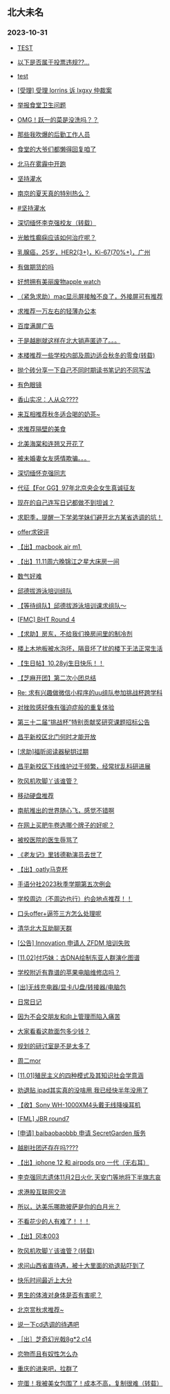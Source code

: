 ## 北大未名 
### 2023-10-31

+ [TEST](https://bbs.pku.edu.cn/v2/post-read.php?bid=7&threadid=18655636)

+ [以下是否属于投票违规??...](https://bbs.pku.edu.cn/v2/post-read.php?bid=751&threadid=18671342)

+ [test](https://bbs.pku.edu.cn/v2/post-read.php?bid=7&threadid=18671420)

+ [[受理] 受理 lorrins 诉 lxgxy 仲裁案](https://bbs.pku.edu.cn/v2/post-read.php?bid=164&threadid=18671027)

+ [举报食堂卫生问题](https://bbs.pku.edu.cn/v2/post-read.php?bid=1431&threadid=18671103)

+ [OMG！跃一的菜是没洗吗？？](https://bbs.pku.edu.cn/v2/post-read.php?bid=138&threadid=18671514)

+ [那些我吹爆的后勤工作人员](https://bbs.pku.edu.cn/v2/post-read.php?bid=1431&threadid=18671487)

+ [食堂的大爷们都懒得回复咱了](https://bbs.pku.edu.cn/v2/post-read.php?bid=138&threadid=18664375)

+ [北马在雾霾中开跑](https://bbs.pku.edu.cn/v2/post-read.php?bid=468&threadid=18670924)

+ [坚持灌水](https://bbs.pku.edu.cn/v2/post-read.php?bid=610&threadid=18670950)

+ [南京的夏天真的特别热么？](https://bbs.pku.edu.cn/v2/post-read.php?bid=451&threadid=18670681)

+ [#坚持灌水](https://bbs.pku.edu.cn/v2/post-read.php?bid=610&threadid=18671316)

+ [深切缅怀李克强校友（转载）](https://bbs.pku.edu.cn/v2/post-read.php?bid=606&threadid=18670901)

+ [光敏性癫痫应该如何治疗呢？](https://bbs.pku.edu.cn/v2/post-read.php?bid=244&threadid=18667671)

+ [乳腺癌，25岁，HER2(3+)，Ki-67(70%+)，广州](https://bbs.pku.edu.cn/v2/post-read.php?bid=244&threadid=18669298)

+ [有做期货的吗](https://bbs.pku.edu.cn/v2/post-read.php?bid=249&threadid=18588226)

+ [好想拥有美丽废物apple watch](https://bbs.pku.edu.cn/v2/post-read.php?bid=488&threadid=18670876)

+ [（紧急求助）mac显示屏接触不良了，外接屏可有推荐](https://bbs.pku.edu.cn/v2/post-read.php?bid=488&threadid=18669654)

+ [求推荐一万左右的轻薄办公本](https://bbs.pku.edu.cn/v2/post-read.php?bid=484&threadid=18671358)

+ [百度满屏广告](https://bbs.pku.edu.cn/v2/post-read.php?bid=35&threadid=18670579)

+ [于是越剧就这样在北大销声匿迹了。。。](https://bbs.pku.edu.cn/v2/post-read.php?bid=378&threadid=15782592)

+ [本楼推荐一些学校内部及周边适合秋冬的零食(转载)](https://bbs.pku.edu.cn/v2/post-read.php?bid=338&threadid=18668381)

+ [抛个砖分享一下自己不同时期读书笔记的不同写法](https://bbs.pku.edu.cn/v2/post-read.php?bid=53&threadid=18666153)

+ [有色眼镜](https://bbs.pku.edu.cn/v2/post-read.php?bid=251&threadid=18668698)

+ [香山实况：人从众????](https://bbs.pku.edu.cn/v2/post-read.php?bid=94&threadid=18671215)

+ [来互相推荐秋冬适合喝的奶茶~](https://bbs.pku.edu.cn/v2/post-read.php?bid=90&threadid=18670561)

+ [求推荐隔壁的美食](https://bbs.pku.edu.cn/v2/post-read.php?bid=90&threadid=18671295)

+ [北美海棠和连翘又开花了](https://bbs.pku.edu.cn/v2/post-read.php?bid=441&threadid=18671107)

+ [被未婚妻女友感情欺骗。。。](https://bbs.pku.edu.cn/v2/post-read.php?bid=36&threadid=18671074)

+ [深切缅怀克强同志](https://bbs.pku.edu.cn/v2/post-read.php?bid=103&threadid=18670084)

+ [代征【For GG】97年北京央企女生真诚征友](https://bbs.pku.edu.cn/v2/post-read.php?bid=167&threadid=18671053)

+ [现在的自己连写日记都做不到坦诚？](https://bbs.pku.edu.cn/v2/post-read.php?bid=361&threadid=18670947)

+ [求职季，提醒一下学弟学妹们避开北方某省选调的坑！](https://bbs.pku.edu.cn/v2/post-read.php?bid=99&threadid=18671340)

+ [offer求锐评](https://bbs.pku.edu.cn/v2/post-read.php?bid=99&threadid=18671570)

+ [【出】macbook air m1 ](https://bbs.pku.edu.cn/v2/post-read.php?bid=71&threadid=18671515)

+ [【出】11.11周六晚锦江之星大床房一间](https://bbs.pku.edu.cn/v2/post-read.php?bid=71&threadid=18671539)

+ [数气好难](https://bbs.pku.edu.cn/v2/post-read.php?bid=643&threadid=18670475)

+ [邱德拔游泳培训组队](https://bbs.pku.edu.cn/v2/post-read.php?bid=136&threadid=18671610)

+ [【等待组队】邱德拔游泳培训课求组队～](https://bbs.pku.edu.cn/v2/post-read.php?bid=136&threadid=18638128)

+ [[FMC] BHT Round 4](https://bbs.pku.edu.cn/v2/post-read.php?bid=519&threadid=18671208)

+ [【求助】房东，不给我们换房间里的制冷剂](https://bbs.pku.edu.cn/v2/post-read.php?bid=301&threadid=18670793)

+ [楼上木地板被水泡坏，隔音坏了扰的楼下无法正常生活](https://bbs.pku.edu.cn/v2/post-read.php?bid=301&threadid=18670993)

+ [【生日帖】10.28yj生日快乐！！](https://bbs.pku.edu.cn/v2/post-read.php?bid=224&threadid=18670509)

+ [【芝麻开团】第二次小团总结](https://bbs.pku.edu.cn/v2/post-read.php?bid=696&threadid=18669493)

+ [Re: 求有兴趣做微信小程序的uu组队参加挑战杯跨学科](https://bbs.pku.edu.cn/v2/post-read.php?bid=454&threadid=18671268)

+ [对挫败感好像有强迫症般的重复体验](https://bbs.pku.edu.cn/v2/post-read.php?bid=690&threadid=18670135)

+ [第三十二届“挑战杯”特别贡献奖研究课题招标公告](https://bbs.pku.edu.cn/v2/post-read.php?bid=454&threadid=18671593)

+ [昌平新校区北门何时才能开放](https://bbs.pku.edu.cn/v2/post-read.php?bid=438&threadid=18671507)

+ [[求助]福昕阅读器秘钥过期](https://bbs.pku.edu.cn/v2/post-read.php?bid=668&threadid=18671537)

+ [昌平新校区下线维护过于频繁，经常扰乱科研进展](https://bbs.pku.edu.cn/v2/post-read.php?bid=668&threadid=18671646)

+ [吹风机吹脚丫该谁管？](https://bbs.pku.edu.cn/v2/post-read.php?bid=438&threadid=18668593)

+ [移动硬盘推荐](https://bbs.pku.edu.cn/v2/post-read.php?bid=484&threadid=18671698)

+ [南航推出的世界随心飞，感觉不错啊](https://bbs.pku.edu.cn/v2/post-read.php?bid=94&threadid=18670726)

+ [在网上买肥牛卷选哪个牌子的好呢？](https://bbs.pku.edu.cn/v2/post-read.php?bid=90&threadid=18670474)

+ [被校医院的医生辱骂了](https://bbs.pku.edu.cn/v2/post-read.php?bid=1431&threadid=18669937)

+ [《老友记》里钱德勒演员去世了](https://bbs.pku.edu.cn/v2/post-read.php?bid=52&threadid=18670902)

+ [【出】oatly马克杯](https://bbs.pku.edu.cn/v2/post-read.php?bid=71&threadid=18671658)

+ [手语分社2023秋季学期第五次例会](https://bbs.pku.edu.cn/v2/post-read.php?bid=696&threadid=18671697)

+ [学校周边（不周边也行）约会地点推荐！！](https://bbs.pku.edu.cn/v2/post-read.php?bid=36&threadid=18653436)

+ [口头offer+逼签三方怎么处理呢](https://bbs.pku.edu.cn/v2/post-read.php?bid=99&threadid=18671508)

+ [清华北大互助聊天群](https://bbs.pku.edu.cn/v2/post-read.php?bid=104&threadid=18556761)

+ [[公告] Innovation 申请人 ZFDM 培训失败](https://bbs.pku.edu.cn/v2/post-read.php?bid=752&threadid=18671751)

+ [[11.02]付巧妹：古DNA绘制东亚人群演化图谱](https://bbs.pku.edu.cn/v2/post-read.php?bid=342&threadid=18671767)

+ [学校附近有靠谱的苹果电脑维修店吗？](https://bbs.pku.edu.cn/v2/post-read.php?bid=488&threadid=18671686)

+ [[出]无线充电器/显卡/U盘/转接器/电脑包](https://bbs.pku.edu.cn/v2/post-read.php?bid=71&threadid=18671429)

+ [日常日记](https://bbs.pku.edu.cn/v2/post-read.php?bid=262&threadid=18354711)

+ [因为不会交朋友和向上管理而陷入痛苦](https://bbs.pku.edu.cn/v2/post-read.php?bid=690&threadid=18664674)

+ [大家看看这款面包多少钱？](https://bbs.pku.edu.cn/v2/post-read.php?bid=1431&threadid=18671764)

+ [规划的研讨室是不是太多了](https://bbs.pku.edu.cn/v2/post-read.php?bid=25&threadid=18669179)

+ [周二mor](https://bbs.pku.edu.cn/v2/post-read.php?bid=468&threadid=18671777)

+ [[11.01]殖民主义的四种模式及其知识社会学意涵](https://bbs.pku.edu.cn/v2/post-read.php?bid=342&threadid=18671763)

+ [劝退贴 ipad其实真的没啥用 我已经快半年没用了](https://bbs.pku.edu.cn/v2/post-read.php?bid=488&threadid=18671036)

+ [【收】Sony WH-1000XM4头戴无线降噪耳机](https://bbs.pku.edu.cn/v2/post-read.php?bid=71&threadid=18671549)

+ [[FML] JBR round7](https://bbs.pku.edu.cn/v2/post-read.php?bid=519&threadid=18671790)

+ [[申请] baibaobaobbb 申请 SecretGarden 版务](https://bbs.pku.edu.cn/v2/post-read.php?bid=751&threadid=18665411)

+ [越剧社团还存在吗????](https://bbs.pku.edu.cn/v2/post-read.php?bid=378&threadid=18671812)

+ [【出】iphone 12 和 airpods pro 一代（无右耳）](https://bbs.pku.edu.cn/v2/post-read.php?bid=71&threadid=18670935)

+ [李克强同志遗体11月2日火化 天安门等地将下半旗志哀](https://bbs.pku.edu.cn/v2/post-read.php?bid=606&threadid=18671833)

+ [求港股互联网交流](https://bbs.pku.edu.cn/v2/post-read.php?bid=249&threadid=18671662)

+ [所以，达美乐哪款披萨是你的白月光？](https://bbs.pku.edu.cn/v2/post-read.php?bid=90&threadid=18671848)

+ [不看花少的人有难了！！！](https://bbs.pku.edu.cn/v2/post-read.php?bid=200&threadid=18670648)

+ [【出】冈本003](https://bbs.pku.edu.cn/v2/post-read.php?bid=71&threadid=18671097)

+ [吹风机吹脚丫该谁管？(转载)](https://bbs.pku.edu.cn/v2/post-read.php?bid=72&threadid=18668593)

+ [求问山西省直待遇，被十大里面的劝退贴吓到了](https://bbs.pku.edu.cn/v2/post-read.php?bid=99&threadid=18671794)

+ [快乐时间最近上大分](https://bbs.pku.edu.cn/v2/post-read.php?bid=138&threadid=18668863)

+ [男生的体液对身体是否有害呢？](https://bbs.pku.edu.cn/v2/post-read.php?bid=244&threadid=18671828)

+ [北京赏秋求推荐~](https://bbs.pku.edu.cn/v2/post-read.php?bid=94&threadid=18670040)

+ [说一下cd选调的待遇吧](https://bbs.pku.edu.cn/v2/post-read.php?bid=99&threadid=18671810)

+ [［出］芝奇幻光戟8g*2 c14](https://bbs.pku.edu.cn/v2/post-read.php?bid=71&threadid=18671802)

+ [恋物而且有奴性怎么办](https://bbs.pku.edu.cn/v2/post-read.php?bid=690&threadid=18662077)

+ [重庆的进来吧，拉群了](https://bbs.pku.edu.cn/v2/post-read.php?bid=463&threadid=17829040)

+ [完蛋！我被美女包围了！成本不高，复制很难（转载）](https://bbs.pku.edu.cn/v2/post-read.php?bid=251&threadid=18671906)


